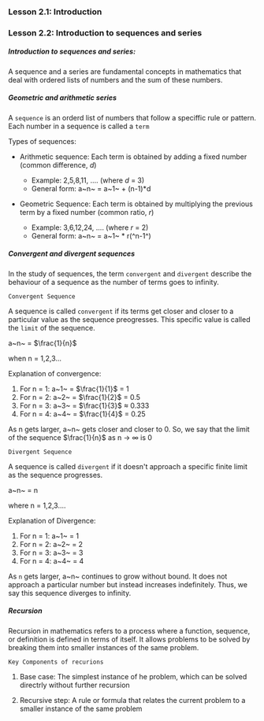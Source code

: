 ### Lesson 2.1: Introduction

### Lesson 2.2: Introduction to sequences and series

<h5>Introduction to sequences and series:</h5>

A sequence and a series are fundamental concepts in mathematics that deal with ordered lists of numbers and the sum of these numbers.

<h5>Geometric and arithmetic series</h5>

A `sequence` is an orderd list of numbers that follow a speciffic rule or pattern. Each number in a sequence is called a `term`

Types of sequences:

- Arithmetic sequence: Each term is obtained by adding a fixed number (common difference, _d_)

  - Example: 2,5,8,11, .... (where _d_ = 3)
  - General form: a~n~ = a~1~ + (n-1)\*d

- Geometric Sequence: Each term is obtained by multiplying the previous term by a fixed number (common ratio, _r_)

  - Example: 3,6,12,24, .... (where _r_ = 2)
  - General form: a~n~ = a~1~ \* r(^n-1^)

<h5>Convergent and divergent sequences</h5>

In the study of sequences, the term `convergent` and `divergent` describe the behaviour of a sequence as the number of terms goes to infinity.

`Convergent Sequence`

A sequence is called `convergent` if its terms get closer and closer to a particular value as the sequence preogresses.
This specific value is called the `limit` of the sequence.

a~n~ = $\frac{1}{n}$

when n = 1,2,3...

Explanation of convergence:

1. For n = 1: a~1~ = $\frac{1}{1}$ = 1
2. For n = 2: a~2~ = $\frac{1}{2}$ = 0.5
3. For n = 3: a~3~ = $\frac{1}{3}$ $\approx$ 0.333
4. For n = 4: a~4~ = $\frac{1}{4}$ = 0.25

As n gets larger, a~n~ gets closer and closer to 0.
So, we say that the limit of the sequence $\frac{1}{n}$ as n -> $\infty$ is 0

`Divergent Sequence`

A sequence is called `divergent` if it doesn't approach a specific finite limit as the sequence progresses.

a~n~ = n

where n = 1,2,3....

Explanation of Divergence:

1. For n = 1: a~1~ = 1
2. For n = 2: a~2~ = 2
3. For n = 3: a~3~ = 3
4. For n = 4: a~4~ = 4

As `n` gets larger, a~n~ continues to grow without bound. It does not approach a particular number but instead increases indefinitely. Thus, we say this sequence diverges to infinity.

<h5>Recursion</h5>

Recursion in mathematics refers to a process where a function, sequence, or definition is defined in terms of itself. It allows problems to be solved by breaking them into smaller instances of the same problem.

`Key Components of recurions`

1. Base case: The simplest instance of he problem, which can be solved directrly without further recursion

2. Recursive step: A rule or formula that relates the current problem to a smaller instance of the same problem

















